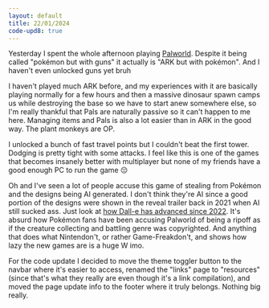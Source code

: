 ```yaml
---
layout: default
title: 22/01/2024
code-upd8: true
---
```

Yesterday I spent the whole afternoon playing [Palworld](https://store.steampowered.com/app/1623730/Palworld/). Despite it being called "pokémon but with guns" it actually is "ARK but with pokémon". And I haven't even unlocked guns yet bruh

I haven't played much ARK before, and my experiences with it are basically playing normally for a few hours and then a massive dinosaur spawn camps us while destroying the base so we have to start anew somewhere else, so I'm really thankful that Pals are naturally passive so it can't happen to me here. Managing items and Pals is also a lot easier than in ARK in the good way. The plant monkeys are OP.

I unlocked a bunch of fast travel points but I couldn't beat the first tower. Dodging is pretty tight with some attacks. I feel like this is one of the games that becomes insanely better with multiplayer but none of my friends have a good enough PC to run the game 😔

Oh and I've seen a lot of people accuse this game of stealing from Pokémon and the designs being AI generated. I don't think they're AI since a good portion of the designs were shown in the reveal trailer back in 2021 when AI still sucked ass. Just look at [how Dall-e has advanced since 2022](https://www.reddit.com/r/dalle2/comments/16wbw3c/dalle_mini_vs_dalle_2_vs_dalle_3/). It's absurd how Pokémon fans have been accusing Palworld of being a ripoff as if the creature collecting and battling genre was copyrighted. And anything that does what Nintendon't, or rather Game-Freakdon't, and shows how lazy the new games are is a huge W imo.

For the code update I decided to move the theme toggler button to the navbar where it's easier to access, renamed the "links" page to "resources" (since that's what they really are even though it's a link compilation), and moved the page update info to the footer where it truly belongs. Nothing big really.